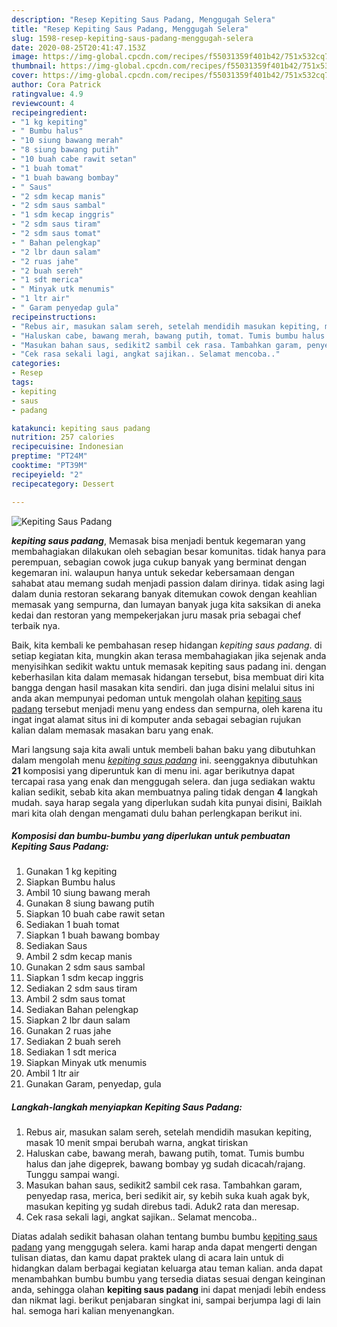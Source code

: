 ```yaml
---
description: "Resep Kepiting Saus Padang, Menggugah Selera"
title: "Resep Kepiting Saus Padang, Menggugah Selera"
slug: 1598-resep-kepiting-saus-padang-menggugah-selera
date: 2020-08-25T20:41:47.153Z
image: https://img-global.cpcdn.com/recipes/f55031359f401b42/751x532cq70/kepiting-saus-padang-foto-resep-utama.jpg
thumbnail: https://img-global.cpcdn.com/recipes/f55031359f401b42/751x532cq70/kepiting-saus-padang-foto-resep-utama.jpg
cover: https://img-global.cpcdn.com/recipes/f55031359f401b42/751x532cq70/kepiting-saus-padang-foto-resep-utama.jpg
author: Cora Patrick
ratingvalue: 4.9
reviewcount: 4
recipeingredient:
- "1 kg kepiting"
- " Bumbu halus"
- "10 siung bawang merah"
- "8 siung bawang putih"
- "10 buah cabe rawit setan"
- "1 buah tomat"
- "1 buah bawang bombay"
- " Saus"
- "2 sdm kecap manis"
- "2 sdm saus sambal"
- "1 sdm kecap inggris"
- "2 sdm saus tiram"
- "2 sdm saus tomat"
- " Bahan pelengkap"
- "2 lbr daun salam"
- "2 ruas jahe"
- "2 buah sereh"
- "1 sdt merica"
- " Minyak utk menumis"
- "1 ltr air"
- " Garam penyedap gula"
recipeinstructions:
- "Rebus air, masukan salam sereh, setelah mendidih masukan kepiting, masak 10 menit smpai berubah warna, angkat tiriskan"
- "Haluskan cabe, bawang merah, bawang putih, tomat. Tumis bumbu halus dan jahe digeprek, bawang bombay yg sudah dicacah/rajang. Tunggu sampai wangi."
- "Masukan bahan saus, sedikit2 sambil cek rasa. Tambahkan garam, penyedap rasa, merica, beri sedikit air, sy kebih suka kuah agak byk, masukan kepiting yg sudah direbus tadi. Aduk2 rata dan meresap."
- "Cek rasa sekali lagi, angkat sajikan.. Selamat mencoba.."
categories:
- Resep
tags:
- kepiting
- saus
- padang

katakunci: kepiting saus padang 
nutrition: 257 calories
recipecuisine: Indonesian
preptime: "PT24M"
cooktime: "PT39M"
recipeyield: "2"
recipecategory: Dessert

---
```



![Kepiting Saus Padang](https://img-global.cpcdn.com/recipes/f55031359f401b42/751x532cq70/kepiting-saus-padang-foto-resep-utama.jpg)

<b><i>kepiting saus padang</i></b>, Memasak bisa menjadi bentuk kegemaran yang membahagiakan dilakukan oleh sebagian besar komunitas. tidak hanya para perempuan, sebagian cowok juga cukup banyak yang berminat dengan kegemaran ini. walaupun hanya untuk sekedar kebersamaan dengan sahabat atau memang sudah menjadi passion dalam dirinya. tidak asing lagi dalam dunia restoran sekarang banyak ditemukan cowok dengan keahlian memasak yang sempurna, dan lumayan banyak juga kita saksikan di aneka kedai dan restoran yang mempekerjakan juru masak pria sebagai chef terbaik nya.



Baik, kita kembali ke pembahasan resep hidangan <i>kepiting saus padang</i>. di setiap kegiatan kita, mungkin akan terasa membahagiakan jika sejenak anda menyisihkan sedikit waktu untuk memasak kepiting saus padang ini. dengan keberhasilan kita dalam memasak hidangan tersebut, bisa membuat diri kita bangga dengan hasil masakan kita sendiri. dan juga disini melalui situs ini anda akan mempunyai pedoman untuk mengolah olahan <u>kepiting saus padang</u> tersebut menjadi menu yang endess dan sempurna, oleh karena itu ingat ingat alamat situs ini di komputer anda sebagai sebagian rujukan kalian dalam memasak masakan baru yang enak.


Mari langsung saja kita awali untuk membeli bahan baku yang dibutuhkan dalam mengolah menu <u><i>kepiting saus padang</i></u> ini. seenggaknya dibutuhkan <b>21</b> komposisi yang diperuntuk kan di menu ini. agar berikutnya dapat tercapai rasa yang enak dan menggugah selera. dan juga sediakan waktu kalian sedikit, sebab kita akan membuatnya paling tidak dengan <b>4</b> langkah mudah. saya harap segala yang diperlukan sudah kita punyai disini, Baiklah mari kita olah dengan mengamati dulu bahan perlengkapan berikut ini.

<!--inarticleads1-->

##### Komposisi dan bumbu-bumbu yang diperlukan untuk pembuatan Kepiting Saus Padang:

1. Gunakan 1 kg kepiting
1. Siapkan  Bumbu halus
1. Ambil 10 siung bawang merah
1. Gunakan 8 siung bawang putih
1. Siapkan 10 buah cabe rawit setan
1. Sediakan 1 buah tomat
1. Siapkan 1 buah bawang bombay
1. Sediakan  Saus
1. Ambil 2 sdm kecap manis
1. Gunakan 2 sdm saus sambal
1. Siapkan 1 sdm kecap inggris
1. Sediakan 2 sdm saus tiram
1. Ambil 2 sdm saus tomat
1. Sediakan  Bahan pelengkap
1. Siapkan 2 lbr daun salam
1. Gunakan 2 ruas jahe
1. Sediakan 2 buah sereh
1. Sediakan 1 sdt merica
1. Siapkan  Minyak utk menumis
1. Ambil 1 ltr air
1. Gunakan  Garam, penyedap, gula




<!--inarticleads2-->

##### Langkah-langkah menyiapkan Kepiting Saus Padang:

1. Rebus air, masukan salam sereh, setelah mendidih masukan kepiting, masak 10 menit smpai berubah warna, angkat tiriskan
1. Haluskan cabe, bawang merah, bawang putih, tomat. Tumis bumbu halus dan jahe digeprek, bawang bombay yg sudah dicacah/rajang. Tunggu sampai wangi.
1. Masukan bahan saus, sedikit2 sambil cek rasa. Tambahkan garam, penyedap rasa, merica, beri sedikit air, sy kebih suka kuah agak byk, masukan kepiting yg sudah direbus tadi. Aduk2 rata dan meresap.
1. Cek rasa sekali lagi, angkat sajikan.. Selamat mencoba..




Diatas adalah sedikit bahasan olahan tentang bumbu bumbu <u>kepiting saus padang</u> yang menggugah selera. kami harap anda dapat mengerti dengan tulisan diatas, dan kamu dapat praktek ulang di acara lain untuk di hidangkan dalam berbagai kegiatan keluarga atau teman kalian. anda dapat menambahkan bumbu bumbu yang tersedia diatas sesuai dengan keinginan anda, sehingga olahan <b>kepiting saus padang</b> ini dapat menjadi lebih endess dan nikmat lagi. berikut penjabaran singkat ini, sampai berjumpa lagi di lain hal. semoga hari kalian menyenangkan.
